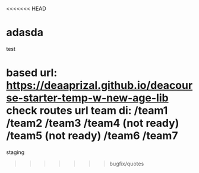 <<<<<<< HEAD
<h1>adasda</h1>
<p>test</p>

based url: https://deaaprizal.github.io/deacourse-starter-temp-w-new-age-lib
check routes url team di:
/team1
/team2
/team3
/team4 (not ready)
/team5 (not ready)
/team6
/team7
=======
staging
>>>>>>> bugfix/quotes
